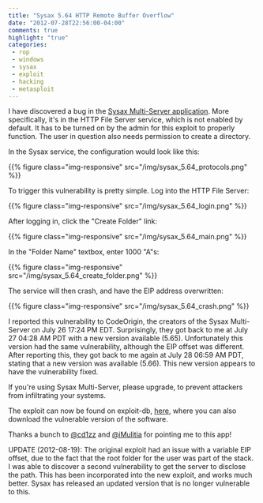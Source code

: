 ```yaml
---
title: "Sysax 5.64 HTTP Remote Buffer Overflow"
date: "2012-07-28T22:56:00-04:00"
comments: true
highlight: "true"
categories:
 - rop
 - windows
 - sysax
 - exploit
 - hacking
 - metasploit
---
```


I have discovered a bug in the [Sysax Multi-Server application](http://sysax.com/server/index.htm). More specifically, it's in the HTTP File Server service, which is not enabled by default. It has to be turned on by the admin for this exploit to properly function. The user in question also needs permission to create a directory. 

<!-- more -->

In the Sysax service, the configuration would look like this:

{{% figure class="img-responsive" src="/img/sysax_5.64_protocols.png" %}}

To trigger this vulnerability is pretty simple. Log into the HTTP File Server:

{{% figure class="img-responsive" src="/img/sysax_5.64_login.png" %}}

After logging in, click the "Create Folder" link:

{{% figure class="img-responsive" src="/img/sysax_5.64_main.png" %}}

In the "Folder Name" textbox, enter 1000 "A"s:

{{% figure class="img-responsive" src="/img/sysax_5.64_create_folder.png" %}}

The service will then crash, and have the EIP address overwritten:

{{% figure class="img-responsive" src="/img/sysax_5.64_crash.png" %}}

I reported this vulnerability to CodeOrigin, the creators of the Sysax Multi-Server on July 26 17:24 PM EDT. Surprisingly, they got back to me at July 27 04:28 AM PDT with a new version available (5.65).  Unfortunately this version had the same vulnerability, although the EIP offset was different. After reporting this, they got back to me again at July 28 06:59 AM PDT, stating that a new version was available (5.66). This new version appears to have the vulnerability fixed.

If you're using Sysax Multi-Server, please upgrade, to prevent attackers from infiltrating your systems.

The exploit can now be found on exploit-db, [here](http://www.exploit-db.com/exploits/20676), where you can also download the vulnerable version of the software.

Thanks a bunch to [@cd1zz](https://twitter.com/cd1zz) and [@iMulitia](https://twitter.com/iMulitia) for pointing me to this app!


UPDATE (2012-08-19): The original exploit had an issue with a variable EIP offset, due to the fact that the root folder for the user was part of the stack.  I was able to discover a second vulnerability to get the server to disclose the path.  This has been incorporated into the new exploit, and works much better.  Sysax has released an updated version that is no longer vulnerable to this.
